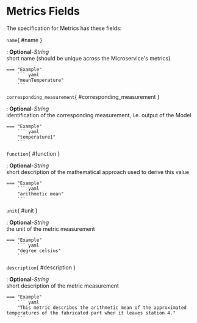 <style>
  .md-content__button {
    display: none;
  }
</style>
# Metrics Fields




The specification for Metrics
has these fields:

`name`{ #name }

:   **Optional**-*String*<br>
    short name (should be unique across the Microservice's metrics)


    === "Example"
        ``` yaml     
        "meanTemperature"
        ```

`corresponding_measurement`{ #corresponding_measurement }

:   **Optional**-*String*<br>
    identification of the corresponding measurement, i.e. output of the Model


    === "Example"
        ``` yaml     
        "temperature1"
        ```

`function`{ #function }

:   **Optional**-*String*<br>
    short description of the mathematical approach used to derive this value


    === "Example"
        ``` yaml     
        "arithmetic mean"
        ```

`unit`{ #unit }

:   **Optional**-*String*<br>
    the unit of the metric measurement


    === "Example"
        ``` yaml     
        "degree celsius"
        ```

`description`{ #description }

:   **Optional**-*String*<br>
    short description of the metric measurement


    === "Example"
        ``` yaml     
        "This metric describes the arithmetic mean of the approximated temperatures of the fabricated part when it leaves station 4."
        ```

